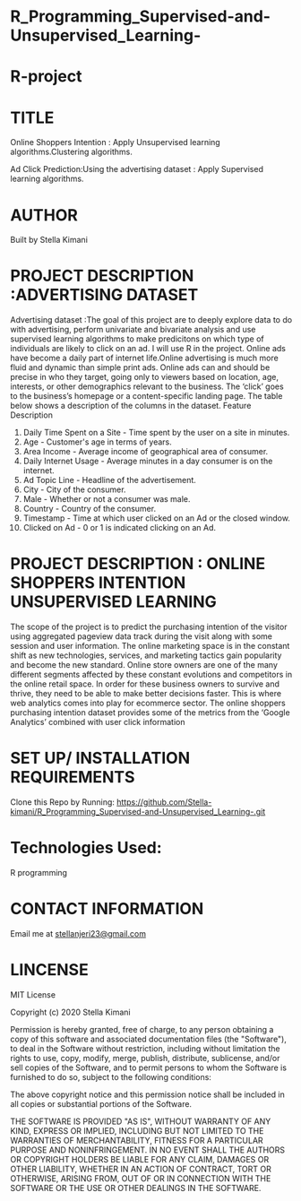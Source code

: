 # R_Programming_Supervised-and-Unsupervised_Learning-
# R-project
# TITLE

Online Shoppers Intention : Apply Unsupervised learning algorithms.Clustering algorithms.


Ad Click Prediction:Using the advertising dataset : Apply Supervised learning algorithms.




# AUTHOR
Built by Stella Kimani

# PROJECT DESCRIPTION :ADVERTISING DATASET
Advertising dataset  :The goal of this project are to deeply explore data to do with advertising, perform univariate and bivariate analysis and use supervised learning algorithms to make predicitons on which type of individuals are likely to click on an ad. I will use R in the project.
Online ads have become a daily part of internet life.Online advertising is much more fluid and dynamic than simple print ads. Online ads can and should be precise in who they target, going only to viewers based on location, age, interests, or other demographics relevant to the business. The ‘click’ goes to the business’s homepage or a content-specific landing page.
The table below shows a description of the columns in the dataset.
Feature	                                            Description
1. Daily Time Spent on a Site    -          	Time spent by the user on a site in minutes.
2. Age	                  -                  Customer's age in terms of years.
3. Area Income	        -                    Average income of geographical area of consumer.
4. Daily Internet Usage	   -                 Average minutes in a day consumer is on the internet.
5. Ad Topic Line	     -                     Headline of the advertisement.
6. City	               -                     City of the consumer.
7. Male	               -                     Whether or not a consumer was male.
8. Country	           -                     Country of the consumer.
9. Timestamp	         -                     Time at which user clicked on an Ad or the closed window.
10. Clicked on Ad	     -                     0 or 1 is indicated clicking on an Ad.

# PROJECT DESCRIPTION : ONLINE SHOPPERS INTENTION UNSUPERVISED LEARNING
The scope of the project is to predict the purchasing intention of the visitor using aggregated pageview data track during the visit along with some session and user  information.
The online marketing space is in the constant shift as new technologies, services, and marketing tactics gain popularity and become the new standard. Online store owners are one of the many different segments affected by these constant evolutions and competitors in the online retail space. In order for these business owners to survive and thrive, they need to be able to make better decisions faster. This is where web analytics comes into play for ecommerce sector. The online shoppers purchasing intention dataset provides some of the metrics from the ‘Google Analytics’ combined with user click information
 
# SET UP/ INSTALLATION REQUIREMENTS
Clone this Repo by Running: https://github.com/Stella-kimani/R_Programming_Supervised-and-Unsupervised_Learning-.git

# Technologies Used:
R programming

# CONTACT INFORMATION
Email me at stellanjeri23@gmail.com

# LINCENSE
MIT License

Copyright (c) 2020 Stella Kimani

Permission is hereby granted, free of charge, to any person obtaining a copy of this software and associated documentation files (the "Software"), to deal in the Software without restriction, including without limitation the rights to use, copy, modify, merge, publish, distribute, sublicense, and/or sell copies of the Software, and to permit persons to whom the Software is furnished to do so, subject to the following conditions:

The above copyright notice and this permission notice shall be included in all copies or substantial portions of the Software.

THE SOFTWARE IS PROVIDED "AS IS", WITHOUT WARRANTY OF ANY KIND, EXPRESS OR IMPLIED, INCLUDING BUT NOT LIMITED TO THE WARRANTIES OF MERCHANTABILITY, FITNESS FOR A PARTICULAR PURPOSE AND NONINFRINGEMENT. IN NO EVENT SHALL THE AUTHORS OR COPYRIGHT HOLDERS BE LIABLE FOR ANY CLAIM, DAMAGES OR OTHER LIABILITY, WHETHER IN AN ACTION OF CONTRACT, TORT OR OTHERWISE, ARISING FROM, OUT OF OR IN CONNECTION WITH THE SOFTWARE OR THE USE OR OTHER DEALINGS IN THE SOFTWARE.
